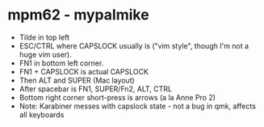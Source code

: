 # mpm62 - mypalmike

* Tilde in top left
* ESC/CTRL where CAPSLOCK usually is ("vim style", though I'm not a huge vim user).
* FN1 in bottom left corner.
* FN1 + CAPSLOCK is actual CAPSLOCK
* Then ALT and SUPER (Mac layout)
* After spacebar is FN1, SUPER/Fn2, ALT, CTRL
* Bottom right corner short-press is arrows (a la Anne Pro 2)
* Note: Karabiner messes with capslock state - not a bug in qmk, affects all keyboards
